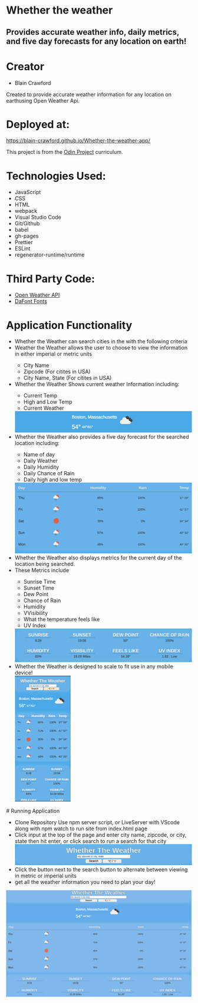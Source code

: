 # Whether the weather
## Provides accurate weather info, daily metrics, and five day forecasts for any location on earth!

# Creator
  - Blain Crawford

Created to provide accurate weather information for any location on earthusing Open Weather Api.

# Deployed at:
 https://blain-crawford.github.io/Whether-the-weather-app/

 This project is from the <a href="https://www.theodinproject.com/">Odin Project</a> curriculum.

 # Technologies Used:

 -  JavaScript
 -  CSS
 -  HTML
 -  webpack
 -  Visual Studio Code
 -  Git/Github
 -  babel
 -  gh-pages
 -  Prettier
 -  ESLint
 -  regenerator-runtime/runtime

 # Third Party Code:

 -  <a href="https://openweathermap.org/">Open Weather API</a>
 -  <a href="https://dafont.com">DaFont Fonts</a>

 # Application Functionality
 <ul> 
  <li> Whether the Weather can search cities in the with the following criteria</li>
  <li>Weather the Weather allows the user to choose to view the information in either imperial or metric units</li>
    <ul>
      <li>City Name</li>
      <li>Zipcode (For citites in USA)</li>
      <li>
      City Name, State (For citites in USA)
      </li>
    </ul>
  <li>Whether the Weather Shows current weather Information including:</li>
    <ul>
      <li>Current Temp</li>
      <li>High and Low Temp</li>
      <li>Current Weather</li>
    </ul>
    <img
      src="./src/images/current-weather.png"
    />
  <li>Whether the Weather also provides a five day forecast for the searched location including:</li>
    <ul>
      <li>Name of day</li>
      <li>Daily Weather</li>
      <li>Daily Humidity</li>
      <li>Daily Chance of Rain</li>
      <li>Daily high and low temp</li>
    </ul>
    <img
      src="./src/images/five-day-forecast.png"
    />
  <li>Whether the Weather also displays metrics for the current day of the location being searched.</li>
  <li>These Metrics include</li>
    <ul>
      <li>Sunrise Time</li>
      <li>Sunset Time</li>
      <li>Dew Point</li>
      <li>Chance of Rain</li>
      <li>Humidity</li>
      <li>VVisibility</li>
      <li>
        What the temperature feels like
      </li>
      <li>UV Index</li>
    </ul>
    <img
      src="./src/images/daily-metrics.png"
    />
  <li>Whether the Weather is designed to scale to fit use in any mobile device!</li>
  <img
    src="./src/images/mobile-view.png"
  />
</ul>
# Running Application

- Clone Repository
Use npm server script, or LiveServer with VScode along with npm watch to run site from index.html page
- Click input at the top of the page and enter city name, zipcode, or city, state then hit enter, or click search to run a search for that city
<img 
  src="./src/images/search-form.png" 
 />
- Click the button next to the search button to alternate between viewing in metric or imperial units
- get all the weather information you need to plan your day!  

<img 
  src="./src/images/full-app.png"
/>